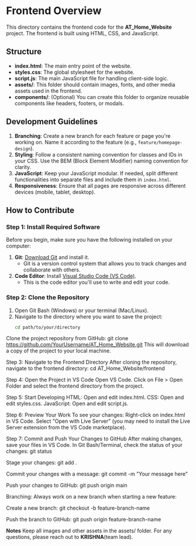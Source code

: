 # Frontend Overview

This directory contains the frontend code for the **AT_Home_Website** project. The frontend is built using HTML, CSS, and JavaScript.

## Structure

- **index.html**: The main entry point of the website.
- **styles.css**: The global stylesheet for the website.
- **script.js**: The main JavaScript file for handling client-side logic.
- **assets/**: This folder should contain images, fonts, and other media assets used in the frontend.
- **components/**: (Optional) You can create this folder to organize reusable components like headers, footers, or modals.

## Development Guidelines

1. **Branching**: Create a new branch for each feature or page you're working on. Name it according to the feature (e.g., `feature/homepage-design`).
2. **Styling**: Follow a consistent naming convention for classes and IDs in your CSS. Use the BEM (Block Element Modifier) naming convention for clarity.
3. **JavaScript**: Keep your JavaScript modular. If needed, split different functionalities into separate files and include them in `index.html`.
4. **Responsiveness**: Ensure that all pages are responsive across different devices (mobile, tablet, desktop).

## How to Contribute

### Step 1: Install Required Software
Before you begin, make sure you have the following installed on your computer:

1. **Git**: [Download Git](https://git-scm.com/downloads) and install it.
   - Git is a version control system that allows you to track changes and collaborate with others.
2. **Code Editor**: Install [Visual Studio Code (VS Code)](https://code.visualstudio.com/).
   - This is the code editor you'll use to write and edit your code.

### Step 2: Clone the Repository
1. Open Git Bash (Windows) or your terminal (Mac/Linux).
2. Navigate to the directory where you want to save the project:
   ```bash
   cd path/to/your/directory
Clone the project repository from GitHub:
git clone https://github.com/YourUsername/AT_Home_Website.git
This will download a copy of the project to your local machine.

Step 3: Navigate to the Frontend Directory
After cloning the repository, navigate to the frontend directory:
cd AT_Home_Website/frontend

Step 4: Open the Project in VS Code
Open VS Code.
Click on File > Open Folder and select the frontend directory from the project.

Step 5: Start Developing
HTML: Open and edit index.html.
CSS: Open and edit styles.css.
JavaScript: Open and edit script.js.

Step 6: Preview Your Work
To see your changes:
Right-click on index.html in VS Code.
Select "Open with Live Server" (you may need to install the Live Server extension from the VS Code marketplace).

Step 7: Commit and Push Your Changes to GitHub
After making changes, save your files in VS Code.
In Git Bash/Terminal, check the status of your changes:
git status

Stage your changes:
git add .

Commit your changes with a message:
git commit -m "Your message here"

Push your changes to GitHub:
git push origin main

Branching:
Always work on a new branch when starting a new feature:

Create a new branch:
git checkout -b feature-branch-name

Push the branch to GitHub:
git push origin feature-branch-name

**Notes**
Keep all images and other assets in the assets/ folder.
For any questions, please reach out to **KRISHNA**(team lead).
